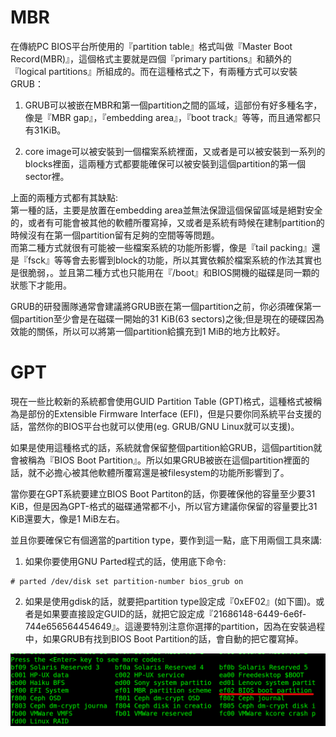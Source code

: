 # MBR
在傳統PC BIOS平台所使用的『partition table』格式叫做『Master Boot Record(MBR)』，這個格式主要就是四個『primary partitions』和額外的『logical partitions』所組成的。而在這種格式之下，有兩種方式可以安裝GRUB：

1. GRUB可以被嵌在MBR和第一個partition之間的區域，這部份有好多種名字，像是『MBR gap』，『embedding area』，『boot track』等等，而且通常都只有31KiB。

2. core image可以被安裝到一個檔案系統裡面，又或者是可以被安裝到一系列的blocks裡面，這兩種方式都要能確保可以被安裝到這個partition的第一個sector裡。

上面的兩種方式都有其缺點:<br>
第一種的話，主要是放置在embedding area並無法保證這個保留區域是絕對安全的，或者有可能會被其他的軟體所覆寫掉，又或者是系統有時候在建制partition的時候沒有在第一個partition留有足夠的空間等等問題。<br>
而第二種方式就很有可能被一些檔案系統的功能所影響，像是『tail packing』還是『fsck』等等會去影響到block的功能，所以其實依賴於檔案系統的作法其實也是很脆弱，。並且第二種方式也只能用在『/boot』和BIOS開機的磁碟是同一顆的狀態下才能用。

GRUB的研發團隊通常會建議將GRUB嵌在第一個partition之前，你必須確保第一個partition至少會是在磁碟一開始的31 KiB(63 sectors)之後;但是現在的硬碟因為效能的關係，所以可以將第一個partition給擴充到1 MiB的地方比較好。

# GPT
現在一些比較新的系統都會使用GUID Partition Table (GPT)格式，這種格式被稱為是部份的Extensible Firmware Interface (EFI)，但是只要你同系統平台支援的話，當然你的BIOS平台也就可以使用(eg. GRUB/GNU Linux就可以支援)。

如果是使用這種格式的話，系統就會保留整個partition給GRUB，這個partition就會被稱為『BIOS Boot Partition』。所以如果GRUB被嵌在這個partition裡面的話，就不必擔心被其他軟體所覆寫還是被filesystem的功能所影響到了。

當你要在GPT系統要建立BIOS Boot Partiton的話，你要確保他的容量至少要31 KiB，但是因為GPT-格式的磁碟通常都不小，所以官方建議你保留的容量要比31 KiB還要大，像是1 MiB左右。

並且你要確保它有個適當的partition type，要作到這一點，底下用兩個工具來講:

1. 如果你要使用GNU Parted程式的話，使用底下命令:


```
# parted /dev/disk set partition-number bios_grub on
```
2. 如果是使用gdisk的話，就要把partition type設定成『0xEF02』(如下圖)。或者是如果要直接設定GUID的話，就把它設定成『21686148-6449-6e6f-744e656564454649』。這邊要特別注意你選擇的partition，因為在安裝過程中，如果GRUB有找到BIOS Boot Partition的話，會自動的把它覆寫掉。

![](Imgs/Inst/Inst001.png)

